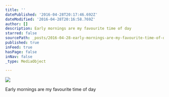 ```yaml
---
title: ''
datePublished: '2016-04-28T20:17:46.692Z'
dateModified: '2016-04-28T20:16:58.769Z'
author: []
description: Early mornings are my favourite time of day
starred: false
sourcePath: _posts/2016-04-28-early-mornings-are-my-favourite-time-of-day.md
published: true
inFeed: true
hasPage: false
inNav: false
_type: MediaObject

---
```

![](https://the-grid-user-content.s3-us-west-2.amazonaws.com/d3abbf52-c996-4e91-aa73-c9cc619e4e65.jpg)

Early mornings are my favourite time of day